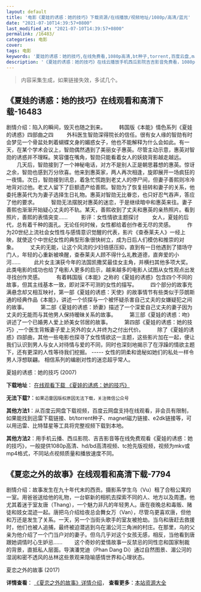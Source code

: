 ```yaml
---
layout: default
title: '电影《夏娃的诱惑：她的技巧》下载资源/在线播放/视频地址/1080p/高清/蓝光'
date: "2021-07-10T14:39:57+0800"
last_modified_at: "2021-07-10T14:39:57+0800"
permalink: /16483/
categories: 电影
cover:
tags: 电影
keywords: '夏娃的诱惑：她的技巧,在线免费看,1080p高清,bt种子,torrent,百度云盘,magnet,磁力链,迅雷下载资源'
description: '《夏娃的诱惑：她的技巧》在线云播放手机西瓜影院吉吉影音免费看，1080p高清bd/hd未删减完整版和tc抢先枪版，mkv/mp4格式，附带bt/torrent种子、magnet/磁力链、百度云盘、网盘资源迅雷下载链接'
---
```


>内容采集生成，如果链接失效，多试几个。


## 《夏娃的诱惑：她的技巧》在线观看和高清下载-16483

剧情介绍：陷入的瞬间，毁灭也随之到来。  　　韩国版《本能》情色系列《夏娃的诱惑》四部曲之四  　　外科医生智勋深得院长的信任。很有女人缘的智勋有时会梦见一个骨盆处刺着蝴蝶文身的媚惑女子，他也不能解释为什么会如此。有一天，在某个学术会议上，智勋偶然遇到了美丽女子惠英。尽管主动示意，惠英对智勋的诱惑并不理睬。笑容僵在嘴角，智勋只能看着女人的妖娆背影越走越远。  　　几天后，智勋接到了一个神秘电话，对方不是别人正是朝思暮想的惠英。惊讶之余，智勋也感到万分欣喜。他来到惠英家，两人再次相逢，旋即展开一场疯狂的一夜情。次日，智勋接到讯息，着急忙慌跑到老丈人的停尸间，但妻子善熙则冷冷地背对过他。老丈人留下了巨额遗产给善熙。智勋为了恢复扭转和妻子的关系，他委托惠英代为为妻子选择生日礼物。惠英对智勋无比眷恋，也只好忍气吞声，答应了他的要求。  　　智勋无法摆脱对惠英的迷恋，于是继续暗中和惠英来往。妻子善熙也渐渐开始疑心丈夫的不轨。某天，善熙收到了丈夫和惠英的亲热照片。看到照片，善熙的表情突变……  　　影评：女性情欲主题探讨  　　女人，夏娃的后代，总有着千种的面孔。无论任何时候，女性都给着创作者无尽的灵感。  　　作为20世纪上流社会女性性与感情意识觉醒的代表，影片《查泰莱夫人》一经上映，就使这个中世纪女性的典型形象很快树立，成为日后人们模仿和推崇的对象。  　　丈夫的无能，让这个风流的少妇倍感压抑，直到有一日他遇到了猎场守门人，年轻的心重新被唤醒，查泰莱夫人顾不得什么礼教道德，直奔爱的小河……  　　此片女主演获今年的法国凯撒奖最佳女主角，并横扫其他多项大奖。此类电影的成功也给了电影人更多的启示，越来越多的电影人试图从女性观点出发寻找创作灵感。  　　有着韩国版《本能》之称的《夏娃的诱惑》包含四个不同的故事，但其主线基本一致，即对深不可测的女性的描写。  　　四个部分的故事充满悬念却又相互映衬，第一部《夏娃的诱惑：天使》的故事情节有些类似于莎朗斯通的经典作品《本能》，讲述一个侦探与一个被怀疑杀害自己丈夫的女嫌疑犯之间的故事。  　　第二部《夏娃的诱惑：娇妻》描述了一个深爱自己丈夫的妻子因为丈夫的无能而与其他男人保持暧昧关系的故事。  　　第三部《夏娃的诱惑：吻》讲述了一个已婚男人爱上娇美女邻居的故事。  　　第四部《夏娃的诱惑：她的技巧》,一个医生背叛妻子爱上另外的女人并终为之付出代价。  　　除了《夏娃的诱惑》四部曲，其他一些电影也探寻了女性情欲这一主题，这些影片加在一起，便让我们认识到男人与女人对待情与爱的不同，同时也深刻地揭示了在浮躁的情欲主题下，还有更深的人性等待我们挖掘。 ----- 女性的阴柔和诡秘如她们的私处一样令男人浮想联翩。 相信系列的编剧对性的迷恋超乎常人。


夏娃的诱惑：她的技巧 (2007)

**下载地址**： [在线观看下载 《夏娃的诱惑：她的技巧》](https://www.btbtdy.me/btdy/dy4030.html) 


**无法下载?**：`如果迅雷因版权原因无法下载，关注微信公众号 `

**其他方法1**：从百度云网盘下载视频，百度云网盘支持在线观看，非会员有限制，如果能找到迅雷下载链接、bt/torrent种子、magnet磁力链接、e2dk链接等，可以用迅雷、比特彗星等工具将完整视频下载到本地。

**其他方法2**：用手机云播、西瓜影院、吉吉影音等在线免费观看《夏娃的诱惑：她的技巧》，一般提供1080p高清、hd/bd高清视频、tc抢先版视频，视频为mkv或mp4格式，不同站点视频质量和播放速度不同。


## 《夏恋之外的故事》在线观看和高清下载-7794

剧情介绍：故事发生在九十年代末的西贡。摄影系学生乌（Vu）租了合租公寓的一室。用爸爸送给他的礼物，一台崭新的相机去探索不同的人、地方以及周遭。他尤其着迷于室友唐（Thang），一个魅力非凡的年轻男人。唐在夜晚总和毒贩、赌徒和妓女混迹一起。唐把乌介绍给夜总会舞女万（Van），尽管乌更喜欢唐，但他和万还是发生了关系。一天，另一个当街头歌手的室友被抢劫。当乌和唐赶去救援时，他们也被人追捕，最终被迫潜逃到乌在湄公河三角洲的村庄。在那里，乌的父亲为他介绍了一个门当户对的妻子。但乌几乎对这个女孩无感，相反，当他看到唐跟她调情时心生妒忌…… 　　这个奇妙的爱情故事一反禁忌的同性恋和国家制裁的背景，直抵私人层面。导演潘党迪（Phan Dang Di）通过自然图景、湄公河的湿润和密不透风的丛林这些景观来隐喻感情世界和心理状态。


夏恋之外的故事 (2017)

**详情查看**： [《夏恋之外的故事》详情介绍](/movie/7794/)， **查看更多**：[本站资源大全](/movie/t/all/)

